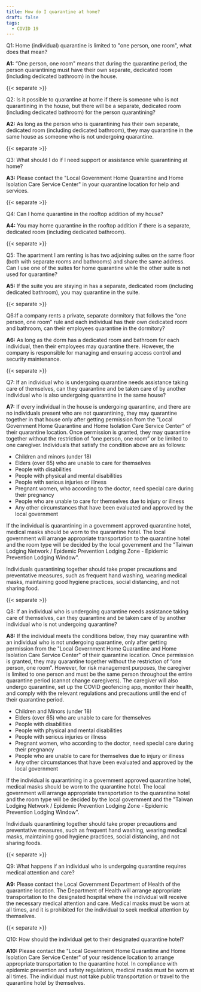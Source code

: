 ```yaml
---
title: How do I quarantine at home?
draft: false
tags:
  - COVID 19
---
```

Q1: Home (individual) quarantine is limited to "one person, one room", what does that mean?

**A1:** “One person, one room" means that during the quarantine period, the person quarantining must have their own separate, dedicated room (including dedicated bathroom) in the house.

{{< separate >}}

Q2: Is it possible to quarantine at home if there is someone who is not quarantining in the house, but there will be a separate, dedicated room (including dedicated bathroom) for the person quarantining?

**A2:** As long as the person who is quarantining has their own separate, dedicated room (including dedicated bathroom), they may quarantine in the same house as someone who is not undergoing quarantine. 

{{< separate >}}

Q3: What should I do if I need support or assistance while quarantining at home?

**A3:** Please contact the "Local Government Home Quarantine and Home Isolation Care Service Center" in your quarantine location for help and services.

{{< separate >}}

Q4: Can I home quarantine in the rooftop addition of my house?

**A4:**  You may home quarantine in the rooftop addition if there is a separate, dedicated room (including dedicated bathroom).

{{< separate >}}

Q5: The apartment I am renting is has two adjoining suites on the same floor (both with separate rooms and bathrooms) and share the same address. Can I use one of the suites for home quarantine while the other suite is not used for quarantine?

**A5:** If the suite you are staying in has a separate, dedicated room (including dedicated bathroom), you may quarantine in the suite. 

{{< separate >}}

Q6:If a company rents a private, separate dormitory that follows the “one person, one room” rule and each individual has their own dedicated room and bathroom, can their employees quarantine in the dormitory?

**A6:** As long as the dorm has a dedicated room and bathroom for each individual, then their employees may quarantine there. However, the company is responsible for managing and ensuring access control and security maintenance.

{{< separate >}}

Q7: If an individual who is undergoing quarantine needs assistance taking care of themselves, can they quarantine and be taken care of by another individual who is also undergoing quarantine in the same house?

**A7:** If every individual in the house is undergoing quarantine, and there are no individuals present who are not quarantining, they may quarantine together in that house only after getting permission from the "Local Government Home Quarantine and Home Isolation Care Service Center" of their quarantine location. Once permission is granted, they may quarantine together without the restriction of “one person, one room” or be limited to one caregiver. Individuals that satisfy the condition above are as follows:

* Children and minors (under 18)
* Elders (over 65) who are unable to care for themselves 
* People with disabilities
* People with physical and mental disabilities 
* People with serious injuries or illness 
* Pregnant women, who according to the doctor, need special care during their pregnancy 
* People who are unable to care for themselves due to injury or illness
* Any other circumstances that have been evaluated and approved by the local government 

If the individual is quarantining in a government approved quarantine hotel, medical masks should be worn to the quarantine hotel. The local government will arrange appropriate transportation to the quarantine hotel and the room type will be decided by the local government and the "Taiwan Lodging Network / Epidemic Prevention Lodging Zone - Epidemic Prevention Lodging Window".

Individuals quarantining together should take proper precautions and preventative measures, such as frequent hand washing, wearing medical masks, maintaining good hygiene practices, social distancing, and not sharing food.

{{< separate >}}

Q8: If an individual who is undergoing quarantine needs assistance taking care of themselves, can they quarantine and be taken care of by another individual who is not undergoing quarantine?

**A8:** If the individual meets the conditions below, they may quarantine with an individual who is not undergoing quarantine, only after getting permission from the "Local Government Home Quarantine and Home Isolation Care Service Center" of their quarantine location. Once permission is granted, they may quarantine together without the restriction of “one person, one room”. However, for risk management purposes, the caregiver is limited to one person and must be the same person throughout the entire quarantine period (cannot change caregivers). The caregiver will also undergo quarantine, set up the COVID geofencing app, monitor their health, and comply with the relevant regulations and precautions until the end of their quarantine period. 

* Children and Minors (under 18)
* Elders (over 65) who are unable to care for themselves 
* People with disabilities
* People with physical and mental disabilities 
* People with serious injuries or illness 
* Pregnant women, who according to the doctor, need special care during their pregnancy 
* People who are unable to care for themselves due to injury or illness
* Any other circumstances that have been evaluated and approved by the local government 

If the individual is quarantining in a government approved quarantine hotel, medical masks should be worn to the quarantine hotel. The local government will arrange appropriate transportation to the quarantine hotel and the room type will be decided by the local government and the "Taiwan Lodging Network / Epidemic Prevention Lodging Zone - Epidemic Prevention Lodging Window".

Individuals quarantining together should take proper precautions and preventative measures, such as frequent hand washing, wearing medical masks, maintaining good hygiene practices, social distancing, and not sharing foods.

{{< separate >}}

Q9: What happens if an individual who is undergoing quarantine requires medical attention and care?

**A9:** Please contact the Local Government Department of Health of the quarantine location. The Department of Health will arrange appropriate transportation to the designated hospital where the individual will receive the necessary medical attention and care. Medical masks must be worn at all times, and it is prohibited for the individual to seek medical attention by themselves. 

{{< separate >}}

Q10: How should the individual get to their designated quarantine hotel?

**A10:** Please contact the "Local Government Home Quarantine and Home Isolation Care Service Center" of your residence location to arrange appropriate transportation to the quarantine hotel. In compliance with epidemic prevention and safety regulations, medical masks must be worn at all times. The individual must not take public transportation or travel to the quarantine hotel by themselves.